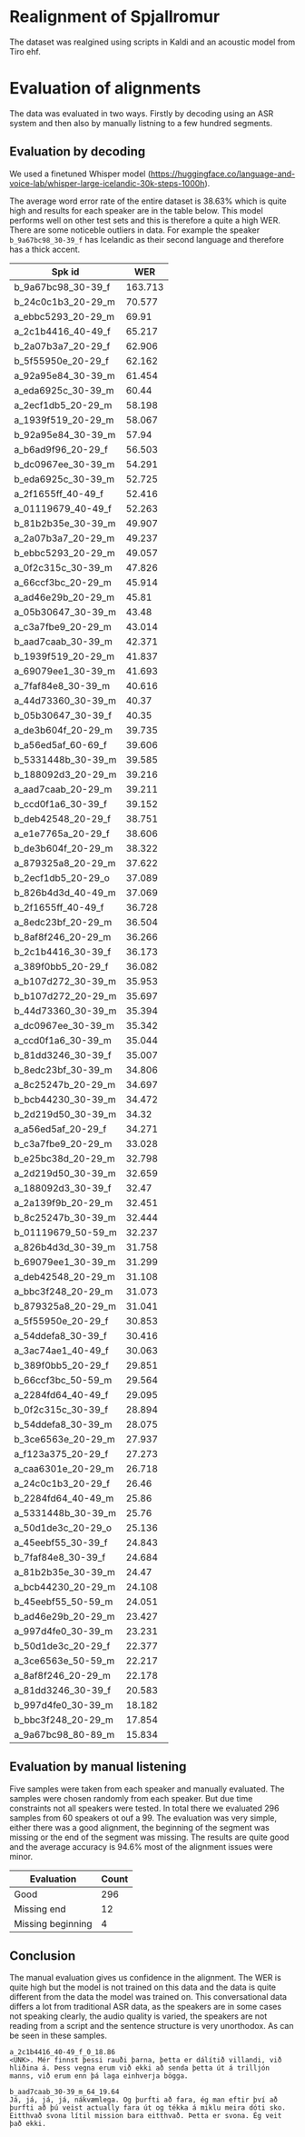 # Realignment of Spjallromur

The dataset was realgined using scripts in Kaldi and an acoustic model from Tiro ehf.

# Evaluation of alignments

The data was evaluated in two ways. Firstly by decoding using an ASR system and then also by manually listning to a few hundred segments.

## Evaluation by decoding

We used a finetuned Whisper model (https://huggingface.co/language-and-voice-lab/whisper-large-icelandic-30k-steps-1000h).

The average word error rate of the entire dataset is 38.63% which is quite high and results for each speaker are in the table below. This model performs well on other test sets and this is therefore a quite a high WER. There are some noticeble outliers in data. For example the speaker `b_9a67bc98_30-39_f` has Icelandic as their second language and therefore has a thick accent.

| Spk id             | WER     |
| ------------------ | ------- |
| b_9a67bc98_30-39_f | 163.713 |
| b_24c0c1b3_20-29_m | 70.577  |
| a_ebbc5293_20-29_m | 69.91   |
| a_2c1b4416_40-49_f | 65.217  |
| b_2a07b3a7_20-29_f | 62.906  |
| b_5f55950e_20-29_f | 62.162  |
| a_92a95e84_30-39_m | 61.454  |
| a_eda6925c_30-39_m | 60.44   |
| a_2ecf1db5_20-29_m | 58.198  |
| a_1939f519_20-29_m | 58.067  |
| b_92a95e84_30-39_m | 57.94   |
| a_b6ad9f96_20-29_f | 56.503  |
| b_dc0967ee_30-39_m | 54.291  |
| b_eda6925c_30-39_m | 52.725  |
| a_2f1655ff_40-49_f | 52.416  |
| a_01119679_40-49_f | 52.263  |
| b_81b2b35e_30-39_m | 49.907  |
| a_2a07b3a7_20-29_m | 49.237  |
| b_ebbc5293_20-29_m | 49.057  |
| a_0f2c315c_30-39_m | 47.826  |
| a_66ccf3bc_20-29_m | 45.914  |
| a_ad46e29b_20-29_m | 45.81   |
| a_05b30647_30-39_m | 43.48   |
| a_c3a7fbe9_20-29_m | 43.014  |
| b_aad7caab_30-39_m | 42.371  |
| b_1939f519_20-29_m | 41.837  |
| a_69079ee1_30-39_m | 41.693  |
| a_7faf84e8_30-39_m | 40.616  |
| a_44d73360_30-39_m | 40.37   |
| b_05b30647_30-39_f | 40.35   |
| a_de3b604f_20-29_m | 39.735  |
| b_a56ed5af_60-69_f | 39.606  |
| b_5331448b_30-39_m | 39.585  |
| b_188092d3_20-29_m | 39.216  |
| a_aad7caab_20-29_m | 39.211  |
| b_ccd0f1a6_30-39_f | 39.152  |
| b_deb42548_20-29_f | 38.751  |
| a_e1e7765a_20-29_f | 38.606  |
| b_de3b604f_20-29_m | 38.322  |
| a_879325a8_20-29_m | 37.622  |
| b_2ecf1db5_20-29_o | 37.089  |
| b_826b4d3d_40-49_m | 37.069  |
| b_2f1655ff_40-49_f | 36.728  |
| a_8edc23bf_20-29_m | 36.504  |
| b_8af8f246_20-29_m | 36.266  |
| b_2c1b4416_30-39_f | 36.173  |
| a_389f0bb5_20-29_f | 36.082  |
| a_b107d272_30-39_m | 35.953  |
| b_b107d272_20-29_m | 35.697  |
| b_44d73360_30-39_m | 35.394  |
| a_dc0967ee_30-39_m | 35.342  |
| a_ccd0f1a6_30-39_m | 35.044  |
| b_81dd3246_30-39_f | 35.007  |
| b_8edc23bf_30-39_m | 34.806  |
| a_8c25247b_20-29_m | 34.697  |
| b_bcb44230_30-39_m | 34.472  |
| b_2d219d50_30-39_m | 34.32   |
| a_a56ed5af_20-29_f | 34.271  |
| b_c3a7fbe9_20-29_m | 33.028  |
| b_e25bc38d_20-29_m | 32.798  |
| a_2d219d50_30-39_m | 32.659  |
| a_188092d3_30-39_f | 32.47   |
| a_2a139f9b_20-29_m | 32.451  |
| b_8c25247b_30-39_m | 32.444  |
| b_01119679_50-59_m | 32.237  |
| a_826b4d3d_30-39_m | 31.758  |
| b_69079ee1_30-39_m | 31.299  |
| a_deb42548_20-29_m | 31.108  |
| a_bbc3f248_20-29_m | 31.073  |
| b_879325a8_20-29_m | 31.041  |
| a_5f55950e_20-29_f | 30.853  |
| a_54ddefa8_30-39_f | 30.416  |
| a_3ac74ae1_40-49_f | 30.063  |
| b_389f0bb5_20-29_f | 29.851  |
| b_66ccf3bc_50-59_m | 29.564  |
| a_2284fd64_40-49_f | 29.095  |
| b_0f2c315c_30-39_f | 28.894  |
| b_54ddefa8_30-39_m | 28.075  |
| b_3ce6563e_20-29_m | 27.937  |
| a_f123a375_20-29_f | 27.273  |
| a_caa6301e_20-29_m | 26.718  |
| a_24c0c1b3_20-29_f | 26.46   |
| b_2284fd64_40-49_m | 25.86   |
| a_5331448b_30-39_m | 25.76   |
| a_50d1de3c_20-29_o | 25.136  |
| a_45eebf55_30-39_f | 24.843  |
| b_7faf84e8_30-39_f | 24.684  |
| a_81b2b35e_30-39_m | 24.47   |
| a_bcb44230_20-29_m | 24.108  |
| b_45eebf55_50-59_m | 24.051  |
| b_ad46e29b_20-29_m | 23.427  |
| a_997d4fe0_30-39_m | 23.231  |
| b_50d1de3c_20-29_f | 22.377  |
| a_3ce6563e_50-59_m | 22.217  |
| a_8af8f246_20-29_m | 22.178  |
| a_81dd3246_30-39_f | 20.583  |
| b_997d4fe0_30-39_m | 18.182  |
| b_bbc3f248_20-29_m | 17.854  |
| a_9a67bc98_80-89_m | 15.834  |

## Evaluation by manual listening

Five samples were taken from each speaker and manually evaluated. The samples were chosen randomly from each speaker. But due time constraints not all speakers were tested. In total there we evaluated 296 samples from 60 speakers ot ouf a 99. The evaluation was very simple, either there was a good alignment, the beginning of the segment was missing or the end of the segment was missing. The results are quite good and the average accuracy is 94.6% most of the alignment issues were minor.

| Evaluation        | Count |
| ----------------- | ----- |
| Good              | 296   |
| Missing end       | 12    |
| Missing beginning | 4     |

## Conclusion

The manual evaluation gives us confidence in the alignment. The WER is quite high but the model is not trained on this data and the data is quite different from the data the model was trained on. This conversational data differs a lot from traditional ASR data, as the speakers are in some cases not speaking clearly, the audio quality is varied, the speakers are not reading from a script and the sentence structure is very unorthodox. As can be seen in these samples.

```
a_2c1b4416_40-49_f_0_18.86
<UNK>. Mér finnst þessi rauði þarna, þetta er dálítið villandi, við hliðina á. Þess vegna erum við ekki að senda þetta út á trilljón manns, við erum enn þá laga einhverja bögga.

b_aad7caab_30-39_m_64_19.64
Já, já, já, já, nákvæmlega. Og þurfti að fara, ég man eftir því að þurfti að þú veist actually fara út og tékka á miklu meira dóti sko. Eitthvað svona lítil mission bara eitthvað. Þetta er svona. Ég veit það ekki.
```
